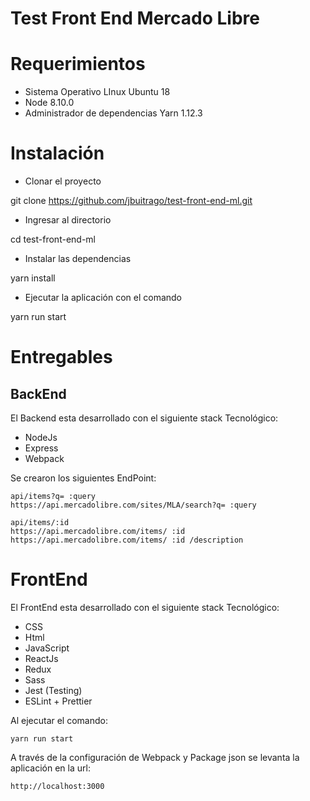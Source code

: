 # Test Front End Mercado Libre

# Requerimientos

- Sistema Operativo LInux Ubuntu 18
- Node 8.10.0
- Administrador de dependencias Yarn 1.12.3


# Instalación

- Clonar el proyecto

git clone https://github.com/jbuitrago/test-front-end-ml.git

- Ingresar al directorio

cd test-front-end-ml

- Instalar las dependencias

yarn  install

- Ejecutar la aplicación con el comando

yarn run start 


# Entregables

## BackEnd

El Backend esta desarrollado con el siguiente stack Tecnológico:

- NodeJs
- Express 
- Webpack

Se crearon los siguientes EndPoint:

    api/items?q= :query
    https://api.mercadolibre.com/sites/MLA/search?q= :query

    api/items/:id
    https://api.mercadolibre.com/items/ :id
    https://api.mercadolibre.com/items/ :id /description



# FrontEnd

El FrontEnd esta desarrollado con el siguiente stack Tecnológico:

- CSS
- Html
- JavaScript 
- ReactJs
- Redux
- Sass
- Jest (Testing)
- ESLint + Prettier

Al ejecutar el comando:

    yarn run start
    
A través de la configuración de Webpack y Package json se levanta la aplicación en la url:

    http://localhost:3000

